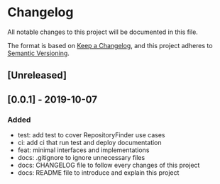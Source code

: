 # Changelog
All notable changes to this project will be documented in this file.

The format is based on [Keep a Changelog](https://keepachangelog.com/en/1.0.0/),
and this project adheres to [Semantic Versioning](https://semver.org/spec/v2.0.0.html).

## [Unreleased]

## [0.0.1] - 2019-10-07

### Added
- test: add test to cover RepositoryFinder use cases
- ci: add ci that run test and deploy documentation
- feat: minimal interfaces and implementations
- docs: .gitignore to ignore unnecessary files
- docs: CHANGELOG file to follow every changes of this project
- docs: README file to introduce and explain this project